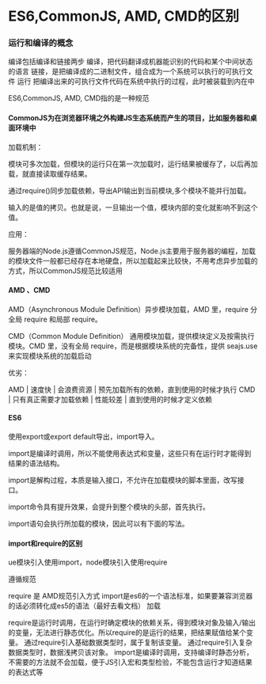 # ES6,CommonJS, AMD, CMD的区别
### 运行和编译的概念
编译包括编译和链接两步
编译，把代码翻译成机器能识别的代码和某个中间状态的语言
链接，是把编译成的二进制文件，组合成为一个系统可以执行的可执行文件
运行
把编译出来的可执行文件代码在系统中执行的过程，此时被装载到内在中

ES6,CommonJS, AMD, CMD指的是一种规范
#### CommonJS为在浏览器环境之外构建JS生态系统而产生的项目，比如服务器和桌面环境中
加载机制：

模块可多次加载，但模块的运行只在第一次加载时，运行结果被缓存了，以后再加载，就直接读取缓存结果。

通过require()同步加载依赖，导出API输出到当前模块,多个模块不能并行加载。

输入的是值的拷贝。也就是说，一旦输出一个值，模块内部的变化就影响不到这个值。

应用：

服务器端的Node.js遵循CommonJS规范，Node.js主要用于服务器的编程，加载的模块文件一般都已经存在本地硬盘，所以加载起来比较快，不用考虑异步加载的方式，所以CommonJS规范比较适用

#### AMD 、CMD
AMD（Asynchronous Module Definition）异步模块加载，AMD 里，require 分全局 require 和局部 require。

CMD（Common Module Definition） 通用模块加载，提供模块定义及按需执行模块。CMD 里，没有全局 require，而是根据模块系统的完备性，提供 seajs.use 来实现模块系统的加载启动

优劣：

AMD | 速度快 | 会浪费资源 | 预先加载所有的依赖，直到使用的时候才执行
CMD | 只有真正需要才加载依赖 | 性能较差 | 直到使用的时候才定义依赖
#### ES6
使用export或export default导出，import导入。

import是编译时调用，所以不能使用表达式和变量，这些只有在运行时才能得到结果的语法结构。

import是解构过程，本质是输入接口，不允许在加载模块的脚本里面，改写接口。

import命令具有提升效果，会提升到整个模块的头部，首先执行。

import语句会执行所加载的模块，因此可以有下面的写法。
#### import和require的区别
ue模块引入使用import，node模块引入使用require

遵循规范

require 是 AMD规范引入方式
import是es6的一个语法标准，如果要兼容浏览器的话必须转化成es5的语法（最好去看文档）
加载

require是运行时调用，在运行时确定模块的依赖关系，得到模块对象及输入/输出的变量，无法进行静态优化。所以require的是运行的结果，把结果赋值给某个变量。
通过require引入基础数据类型时，属于复制该变量。
通过require引入复杂数据类型时，数据浅拷贝该对象。
import是编译时调用，支持编译时静态分析，不需要的方法就不会加载，便于JS引入宏和类型检验，不能包含运行才知道结果的表达式等